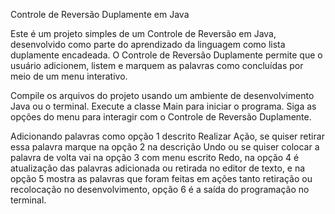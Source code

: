 Controle de Reversão Duplamente em Java

Este é um projeto simples de um Controle de Reversão em Java, desenvolvido como parte do aprendizado da linguagem como lista duplamente encadeada. O Controle de Reversão Duplamente permite que o usuário adicionem, listem e marquem as palavras como concluídas por meio de um menu interativo.

Compile os arquivos do projeto usando um ambiente de desenvolvimento Java ou o terminal. Execute a classe Main para iniciar o programa. Siga as opções do menu para interagir com o Controle de Reversão Duplamente.

Adicionando palavras como opção 1 descrito Realizar Ação, se quiser retirar essa palavra marque na opção 2 na descrição Undo ou se quiser colocar a palavra de volta vai na opção 3 com menu escrito Redo, na opção 4 é atualização das palavras adicionada ou retirada no editor de texto, e na opção 5 mostra as palavras que foram feitas em ações tanto retiração ou recolocação no desenvolvimento, opção 6 é a saída do programação no terminal.
